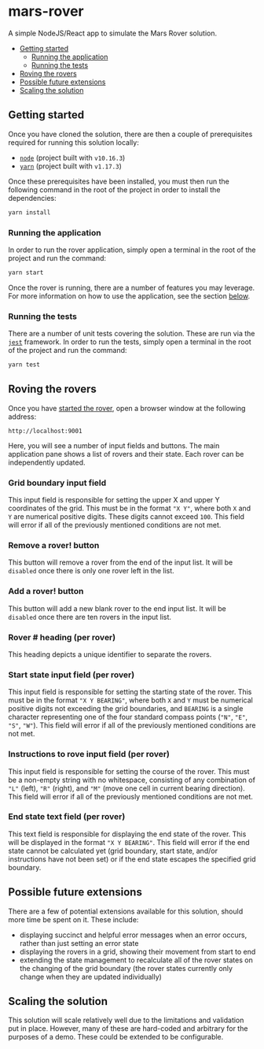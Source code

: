# mars-rover

A simple NodeJS/React app to simulate the Mars Rover solution.

- [Getting started](#getting-started)
  - [Running the application](#running-the-application)
  - [Running the tests](#running-the-tests)
- [Roving the rovers](#roving-the-rovers)
- [Possible future extensions](#possible-future-extensions)
- [Scaling the solution](#scaling-the-solution)

## Getting started

Once you have cloned the solution, there are then a couple of prerequisites required for running this solution locally:

- [`node`](https://nodejs.org/en/) (project built with `v10.16.3`)
- [`yarn`](https://yarnpkg.com/lang/en/) (project built with `v1.17.3`)

Once these prerequisites have been installed, you must then run the following command in the root of the project in order to install the dependencies:

```bash
yarn install
```

### Running the application

In order to run the rover application, simply open a terminal in the root of the project and run the command:

```bash
yarn start
```

Once the rover is running, there are a number of features you may leverage. For more information on how to use the application, see the section [below](#roving-the-rovers).

### Running the tests

There are a number of unit tests covering the solution. These are run via the [`jest`](https://jestjs.io) framework. In order to run the tests, simply open a terminal in the root of the project and run the command:

```bash
yarn test
```

## Roving the rovers

Once you have [started the rover](#running-the-application), open a browser window at the following address:

```
http://localhost:9001
```

Here, you will see a number of input fields and buttons. The main application pane shows a list of rovers and their state. Each rover can be independently updated.

### **Grid boundary** input field

This input field is responsible for setting the upper X and upper Y coordinates of the grid. This must be in the format `"X Y"`, where both `X` and `Y` are numerical positive digits. These digits cannot exceed `100`. This field will error if all of the previously mentioned conditions are not met.

### **Remove a rover!** button

This button will remove a rover from the end of the input list. It will be `disabled` once there is only one rover left in the list.

### **Add a rover!** button

This button will add a new blank rover to the end input list. It will be `disabled` once there are ten rovers in the input list.

### **Rover \#** heading (per rover)

This heading depicts a unique identifier to separate the rovers.

### **Start state** input field (per rover)

This input field is responsible for setting the starting state of the rover. This must be in the format `"X Y BEARING"`, where both `X` and `Y` must be numerical positive digits not exceeding the grid boundaries, and `BEARING` is a single character representing one of the four standard compass points (`"N"`, `"E"`, `"S"`, `"W"`). This field will error if all of the previously mentioned conditions are not met.

### **Instructions to rove** input field (per rover)

This input field is responsible for setting the course of the rover. This must be a non-empty string with no whitespace, consisting of any combination of `"L"` (left), `"R"` (right), and `"M"` (move one cell in current bearing direction). This field will error if all of the previously mentioned conditions are not met.

### **End state** text field (per rover)

This text field is responsible for displaying the end state of the rover. This will be displayed in the format `"X Y BEARING"`. This field will error if the end state cannot be calculated yet (grid boundary, start state, and/or instructions have not been set) or if the end state escapes the specified grid boundary.

## Possible future extensions

There are a few of potential extensions available for this solution, should more time be spent on it. These include:

- displaying succinct and helpful error messages when an error occurs, rather than just setting an error state
- displaying the rovers in a grid, showing their movement from start to end
- extending the state management to recalculate all of the rover states on the changing of the grid boundary (the rover states currently only change when they are updated individually)

## Scaling the solution

This solution will scale relatively well due to the limitations and validation put in place. However, many of these are hard-coded and arbitrary for the purposes of a demo. These could be extended to be configurable.
